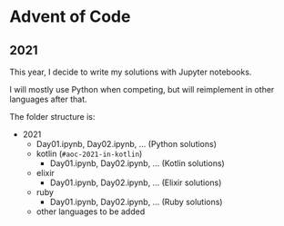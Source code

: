 # Advent of Code

## 2021

This year, I decide to write my solutions with Jupyter notebooks.

I will mostly use Python when competing, but will reimplement in other languages after that.

The folder structure is:

- 2021
  - Day01.ipynb, Day02.ipynb, ... (Python solutions)
  - kotlin (`#aoc-2021-in-kotlin`)
    - Day01.ipynb, Day02.ipynb, ... (Kotlin solutions)
  - elixir
    - Day01.ipynb, Day02.ipynb, ... (Elixir solutions)
  - ruby
    - Day01.ipynb, Day02.ipynb, ... (Ruby solutions)
  - other languages to be added
